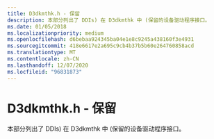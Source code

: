```yaml
---
title: D3dkmthk.h - 保留
description: 本部分列出了 DDIs) 在 D3dkmthk 中 (保留的设备驱动程序接口。
ms.date: 01/05/2018
ms.localizationpriority: medium
ms.openlocfilehash: d6bebaa924345ba04e1e8c9245a438160f3e4931
ms.sourcegitcommit: 418e6617e2a695c9cb4b37b5b60e264760858acd
ms.translationtype: MT
ms.contentlocale: zh-CN
ms.lasthandoff: 12/07/2020
ms.locfileid: "96831873"
---
```

# <a name="span-iddisplayd3dkmthk_h_-_reservedspand3dkmthkh---reserved"></a><span id="display.d3dkmthk_h_-_reserved"></span>D3dkmthk.h - 保留


本部分列出了 DDIs) 在 D3dkmthk 中 (保留的设备驱动程序接口。

 

 





